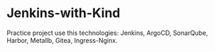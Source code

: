 # Jenkins-with-Kind
Practice project use this technologies:  Jenkins, ArgoCD, SonarQube, Harbor, Metallb, Gitea, Ingress-Nginx.
